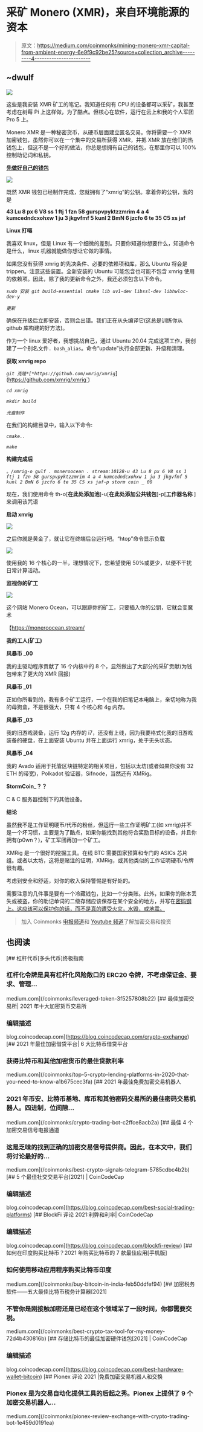 # 采矿 Monero (XMR)，来自环境能源的资本

> 原文：<https://medium.com/coinmonks/mining-monero-xmr-capital-from-ambient-energy-6e9f9c92be25?source=collection_archive---------4----------------------->

## ~dwulf

![](img/227ea30e8795148faa4938a7429fea41.png)

这些是我安装 XMR 矿工的笔记。我知道任何有 CPU 的设备都可以采矿，我甚至考虑在树莓 Pi 上这样做，为了酷点。但核心在软件，运行在云上和我的个人军团 Pro 5 上。

Monero XMR 是一种秘密货币，从硬币层面建立匿名交易。你将需要一个 XMR 加密钱包，虽然你可以在一个集中的交易所获得 XMR，并把 XMR 放在他们的热钱包上，但这不是一个好的做法，你总是想拥有自己的钱包，在那里你可以 100%控制助记词和私钥。

[**先做好自己的钱包**](https://www.getmonero.org/downloads/)

![](img/45c3def60bc8e62791df28c27a5b937b.png)

既然 XMR 钱包已经制作完成，您就拥有了“xmrig”的公钥。拿着你的公钥，我的是

**43 Lu 8 px 6 V8 ss 1 ftj 1 fzn 58 gurspvpyktzzmrim 4 a 4 kumcedndcxohxw 1 ju 3 jkgvfmf 5 kunl 2 BmN 6 jzcfo 6 te 35 C5 xs jaf**

**Linux 打嗝**

我喜欢 linux，但是 Linux 有一个细微的差别。只要你知道你想要什么，知道命令是什么，linux 机器就能做你想让它做的事情。

如果您没有获得 xmrig 的先决条件、必要的依赖项和库，那么 Ubuntu 将会是 trippen。注意这些装置。全新安装的 Ubuntu 可能包含也可能不包含 xmrig 使用的依赖项。因此，除了我的更新命令之外，我还必须包含以下命令。

*`sudo 安装 git build-essential cmake lib uv1-dev libssl-dev libhwloc-dev-y `*

*`更新`*

确保在升级后立即安装，否则会出错。我们正在从头编译它(这总是训练你从 github 库构建的好方法)。

作为一个 linux 爱好者，我想挑战自己，通过 Ubuntu 20.04 完成这项工作，我创建了一个别名文件`. bash_alias`。命令“update”执行全部更新、升级和清理。

**获取 xmrig repo**

*`git 克隆*[*https://github.com/xmrig/xmrig`*](https://github.com/xmrig/xmrig`)

*`cd xmrig`*

*`mkdir build`*

*`光盘制作`*

在我们的构建目录中，输入以下命令:

*`cmake..`*

*`make`*

**构建完成后**

*`。/xmrig-o gulf . moneroocean . stream:10128-u 43 Lu 8 px 6 V8 ss 1 ftj 1 fzn 58 gurspvpyktzzmrim 4 a 4 kumcedndcxohxw 1 ju 3 jkgvfmf 5 kunl 2 BmN 6 jzcfo 6 te 35 C5 xs jaf-p storm coin _ 00 `*

现在，我们使用命令 th-o[**在此处添加池**]-u[**在此处添加公共钱包**]-p[**工作器名称** ]来调用该咒语

**启动 xmrig**

![](img/1c395722fa9806b8c781c16c4912a748.png)

之后你就是黄金了，就让它在终端后台运行吧。“htop”命令显示负载

![](img/cee49487d4ff2f97a7f453492454c1bf.png)

使用我的 16 个核心的一半，理想情况下，您希望使用 50%或更少，以便不干扰日常计算活动。

**监视你的矿工**

![](img/bbd7bad03a877235ea60d2359b081ae9.png)

这个网站 Monero Ocean，可以跟踪你的矿工，只要插入你的公钥，它就会变魔术

【https://moneroocean.stream/ 

**我的工人(矿工)**

**风暴币 _00**

我的主驱动程序贡献了 16 个内核中的 8 个，显然做出了大部分的采矿贡献(为钱包带来了更大的 XMR 回报)

**风暴币 _01**

正如你所看到的，我有多个矿工运行，一个在我的旧笔记本电脑上，亲切地称为我的母狗盒，不是很强大，只有 4 个核心和 4g 内存。

**风暴币 _03**

我的旧游戏装备，运行 12g 内存的 i7，还没有上线，因为我要格式化我的旧游戏装备的硬盘，在上面安装 Ubuntu 并在上面运行 xmrig，处于无头状态。

**风暴币 _04**

我的 Avado 适用于托管区块链特定的相关项目，包括以太坊(或者如果你没有 32 ETH 的带宽)，Polkadot 验证器，Sifnode，当然还有 XMRig。

**StormCoin_？？**

C & C 服务器控制下的其他设备。

**结论**

虽然我不是工作证明硬币/代币的粉丝，但运行一些工作证明矿工(如 xmrig)并不是一个坏习惯，主要是为了酷点，如果你能找到其他符合奖励目标的设备，并且你拥有(p0wn？)，矿工军团再加一个矿工。

XMRig 是一个很好的挖掘工具。在线 BTC 需要国家预算和专门的 ASICs 芯片组。或者以太坊，这将是赌注的证明，XMRig，或其他类似的工作证明硬币/令牌很有趣。

考虑到安全和舒适，对你的收入保持警惕是有好处的。

需要注意的几件事是要有一个冷藏钱包，比如一个分类账。此外，如果你的账本丢失或被盗，你的助记单词的二级存储应该保存在某个安全的地方，并写在[密码钢上。这应该可以保护你的话，而不是真的遭受火灾，水毁，或地震。](https://cryptosteel.com/product/cryptosteel-capsule/?csr=614&campaign=DazeoftheWolf)

> 加入 Coinmonks [电报频道](https://t.me/coincodecap)和 [Youtube 频道](https://www.youtube.com/c/coinmonks/videos)了解加密交易和投资

## 也阅读

[](/coinmonks/leveraged-token-3f5257808b22) [## 杠杆代币[多头代币]终极指南

### 杠杆化令牌是具有杠杆化风险敞口的 ERC20 令牌，不考虑保证金、要求、管理…

medium.com](/coinmonks/leveraged-token-3f5257808b22) [](https://blog.coincodecap.com/crypto-exchange) [## 最佳加密交易所| 2021 年十大加密货币交易所

### 编辑描述

blog.coincodecap.com](https://blog.coincodecap.com/crypto-exchange) [](/coinmonks/top-5-crypto-lending-platforms-in-2020-that-you-need-to-know-a1b675cec3fa) [## 2021 年最佳加密借贷平台| 6 大比特币借贷平台

### 获得比特币和其他加密货币的最佳贷款利率

medium.com](/coinmonks/top-5-crypto-lending-platforms-in-2020-that-you-need-to-know-a1b675cec3fa) [](/coinmonks/crypto-trading-bot-c2ffce8acb2a) [## 2021 年最佳免费加密交易机器人

### 2021 年币安、比特币基地、库币和其他密码交易所的最佳密码交易机器人。四进制，位间隙…

medium.com](/coinmonks/crypto-trading-bot-c2ffce8acb2a) [](/coinmonks/best-crypto-signals-telegram-5785cdbc4b2b) [## 最佳 4 个加密交易信号电报通道

### 这是乏味的找到正确的加密交易信号提供商。因此，在本文中，我们将讨论最好的…

medium.com](/coinmonks/best-crypto-signals-telegram-5785cdbc4b2b)  [## 5 个最佳社交交易平台[2021] | CoinCodeCap

### 编辑描述

blog.coincodecap.com](https://blog.coincodecap.com/best-social-trading-platforms) [](https://blog.coincodecap.com/blockfi-review) [## BlockFi 评论 2021:利弊和利率| CoinCodeCap

### 编辑描述

blog.coincodecap.com](https://blog.coincodecap.com/blockfi-review) [](/coinmonks/buy-bitcoin-in-india-feb50ddfef94) [## 如何在印度购买比特币？2021 年购买比特币的 7 款最佳应用[手机版]

### 如何使用移动应用程序购买比特币印度

medium.com](/coinmonks/buy-bitcoin-in-india-feb50ddfef94) [](/coinmonks/best-crypto-tax-tool-for-my-money-72d4b430816b) [## 加密税务软件——五大最佳比特币税务计算器[2021]

### 不管你是刚接触加密还是已经在这个领域呆了一段时间，你都需要交税。

medium.com](/coinmonks/best-crypto-tax-tool-for-my-money-72d4b430816b) [](https://blog.coincodecap.com/best-hardware-wallet-bitcoin) [## 存储比特币的最佳加密硬件钱包[2021] | CoinCodeCap

### 编辑描述

blog.coincodecap.com](https://blog.coincodecap.com/best-hardware-wallet-bitcoin) [](/coinmonks/pionex-review-exchange-with-crypto-trading-bot-1e459d0191ea) [## Pionex 评论 2021 |免费加密交易机器人和交换

### Pionex 是为交易自动化提供工具的后起之秀。Pionex 上提供了 9 个加密交易机器人…

medium.com](/coinmonks/pionex-review-exchange-with-crypto-trading-bot-1e459d0191ea)